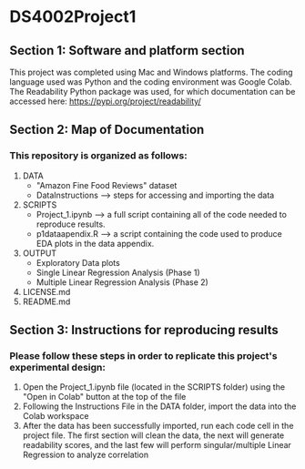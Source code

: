 # DS4002Project1

## Section 1: Software and platform section

This project was completed using Mac and Windows platforms. The coding language used was Python and the coding environment was Google Colab. The Readability Python package was used, for which documentation can be accessed here: https://pypi.org/project/readability/

## Section 2: Map of Documentation

### This repository is organized as follows:

1. DATA
    - "Amazon Fine Food Reviews" dataset
    - DataInstructions --> steps for accessing and importing the data
2. SCRIPTS
    - Project_1.ipynb --> a full script containing all of the code needed to reproduce results.
    - p1dataapendix.R --> a script containing the code used to produce EDA plots in the data appendix.
3. OUTPUT
    - Exploratory Data plots
    - Single Linear Regression Analysis (Phase 1)
    - Multiple Linear Regression Analysis (Phase 2)
4. LICENSE.md
5. README.md


## Section 3: Instructions for reproducing results

### Please follow these steps in order to replicate this project's experimental design:

1. Open the Project_1.ipynb file (located in the SCRIPTS folder) using the "Open in Colab" button at the top of the file
2. Following the Instructions File in the DATA folder, import the data into the Colab workspace
3. After the data has been successfully imported, run each code cell in the project file. The first section will clean the data, the next will generate readability scores, and the last few will perform singular/multiple Linear Regression to analyze correlation
